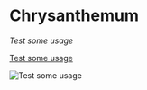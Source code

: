 # Chrysanthemum

_Test some usage_

[Test some usage](https://larch2352-my.sharepoint.com/:v:/g/personal/tr_larch2352_onmicrosoft_com/ETeuudBGc-NFh5i340BnBbYBtnlUb7a_Bx9mxmPBUVRBTg?e=gErf7H&nav=eyJyZWZlcnJhbEluZm8iOnsicmVmZXJyYWxBcHAiOiJTdHJlYW1XZWJBcHAiLCJyZWZlcnJhbFZpZXciOiJTaGFyZURpYWxvZy1MaW5rIiwicmVmZXJyYWxBcHBQbGF0Zm9ybSI6IldlYiIsInJlZmVycmFsTW9kZSI6InZpZXcifX0%3D)

![Test some usage](https://dlink.host/sharepoint/aHR0cHM6Ly9sYXJjaDIzNTItbXkuc2hhcmVwb2ludC5jb20vOmk6L2cvcGVyc29uYWwvdHJfbGFyY2gyMzUyX29ubWljcm9zb2Z0X2NvbS9FUmhKUm5WdXhmQkJwTEZ0MVFUbEFmQUI4WVVZVFN0c05RbFF0SEdHZ3pCZUJBP2U9MjV0WUZn.jpg)
